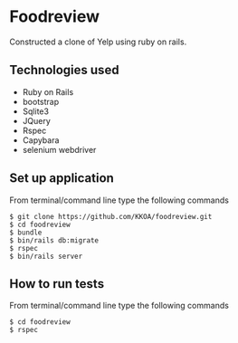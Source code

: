 <!--
# README

This README would normally document whatever steps are necessary to get the
application up and running.

Things you may want to cover:

* Ruby version

* System dependencies

* Configuration

* Database creation

* Database initialization

* How to run the test suite

* Services (job queues, cache servers, search engines, etc.)

* Deployment instructions

* ...
-->
# Foodreview

Constructed a clone of Yelp using ruby on rails. 

## Technologies used
- Ruby on Rails
- bootstrap
- Sqlite3
- JQuery
- Rspec
- Capybara
- selenium webdriver


## Set up application

From terminal/command line type the following commands
```
$ git clone https://github.com/KKOA/foodreview.git
$ cd foodreview
$ bundle
$ bin/rails db:migrate
$ rspec
$ bin/rails server
```

## How to run tests
From terminal/command line type the following commands
```
$ cd foodreview
$ rspec
```
